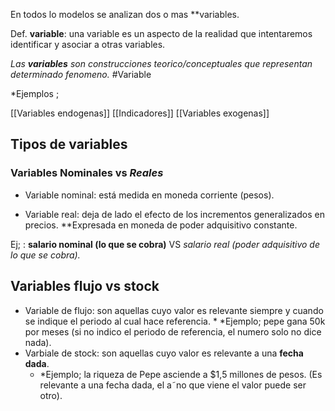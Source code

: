 En todos lo modelos se analizan dos o mas **variables. 

Def. **variable**: una variable es un aspecto de la realidad que intentaremos identificar y asociar a otras variables. 

*Las **variables** son construcciones teorico/conceptuales que representan determinado fenomeno.*
#Variable
 
*Ejemplos ; 

[[Variables endogenas]]
[[Indicadores]]
[[Variables exogenas]]

## Tipos de variables


### Variables Nominales vs *Reales*

* Variable nominal: está medida en moneda corriente (pesos). 

* Variable real: deja de lado el efecto de los incrementos generalizados en precios. **Expresada en moneda de poder adquisitivo constante. 

Ej; : **salario nominal (lo que se cobra)** VS *salario real (poder adquisitivo de lo que se cobra).* 

## Variables flujo vs stock 

   * Variable de flujo: son aquellas cuyo valor es relevante siempre y cuando se indique el periodo al cual hace referencia. 
	* *Ejemplo; pepe gana 50k por meses (si no indico el periodo de referencia, el numero solo no dice nada).
  * Varbiale de stock: son aquellas cuyo valor es relevante a una **fecha dada**. 
	  * *Ejemplo; la riqueza de Pepe asciende a $1,5 millones de pesos. (Es relevante a una fecha dada, el a˜no que viene el valor puede ser otro).
